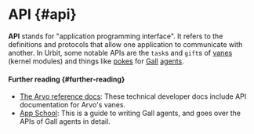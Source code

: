 # API {#api}

**API** stands for "application programming interface". It refers to the definitions and protocols that allow one application to communicate with another. In Urbit, some notable APIs are the `task`s and `gift`s of [vanes](vane.md) (kernel modules) and things like [pokes](poke.md) for [Gall](gall.md) [agents](agent.md).

#### Further reading {#further-reading}

- [The Arvo reference docs](../system/kernel): These technical developer docs include API documentation for Arvo's vanes.
- [App School](../courses/app-school): This is a guide to writing Gall agents, and goes over the APIs of Gall agents in detail.
